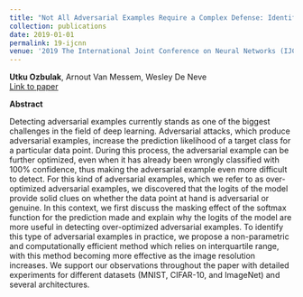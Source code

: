 ```yaml
---
title: "Not All Adversarial Examples Require a Complex Defense: Identifying Over-optimized Adversarial Examples with IQR-based Logit Thresholding"
collection: publications
date: 2019-01-01
permalink: 19-ijcnn
venue: '2019 The International Joint Conference on Neural Networks (IJCNN) <br /> Main track, oral presentation'
---
```

**Utku Ozbulak**, Arnout Van Messem, Wesley De Neve <br /> [Link to paper](https://arxiv.org/abs/1907.12744) <br />

**Abstract**

Detecting adversarial examples currently stands as one of the biggest challenges in the field of deep learning. Adversarial attacks, which produce adversarial examples, increase the prediction likelihood of a target class for a particular data point. During this process, the adversarial example can be further optimized, even when it has already been wrongly classified with 100% confidence, thus making the adversarial example even more difficult to detect. For this kind of adversarial examples, which we refer to as over-optimized adversarial examples, we discovered that the logits of the model provide solid clues on whether the data point at hand is adversarial or genuine. In this context, we first discuss the masking effect of the softmax function for the prediction made and explain why the logits of the model are more useful in detecting over-optimized adversarial examples. To identify this type of adversarial examples in practice, we propose a non-parametric and computationally efficient method which relies on interquartile range, with this method becoming more effective as the image resolution increases. We support our observations throughout the paper with detailed experiments for different datasets (MNIST, CIFAR-10, and ImageNet) and several architectures.
